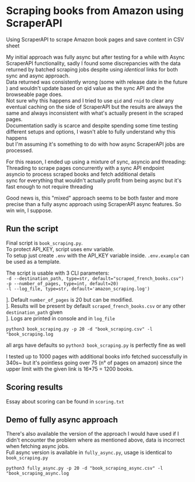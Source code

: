 # Scraping books from Amazon using ScraperAPI
Using ScraperAPI to scrape Amazon book pages and save content in CSV sheet  


My initial approach was fully async but after testing for a while with Async ScraperAPI functionality, sadly I found some discrepancies with the data returned by batched scraping jobs despite using *identical* links for both sync and async approach.  
Data returned was consistently wrong (some with release date in the future ) and wouldn't update based on qid value as the sync API and the browseable page does.  
Not sure why this happens and I tried to use `qid` and `rnid` to clear any eventual caching on the side of ScraperAPI but the results are always the same and always inconsistent with 
what's actually present in the scraped pages.  
Documentation sadly is scarce and despite spending some time testing different setups and options, I wasn't able to fully understand why this happens  
but I'm assuming it's something to do with how async ScraperAPI jobs are processed.

For this reason, I ended up using a mixture of sync, asyncio and threading:
    Threading to scrape pages concurrently with a sync API endpoint  
    asyncio to process scraped books and fetch additional details  
    sync for everything that wouldn't actually profit from being async but it's fast enough to not require threading  

Good news is, this "mixed" approach seems to be both faster and more precise than a fully async approach using ScraperAPI async features. So win win, I suppose.  

## Run the script
Final script is `book_scraping.py`.   
To protect API_KEY, script uses env variable.  
To setup just create `.env` with the API_KEY variable inside. `.env.example` can be used as a template.  

The script is usable with 3 CLI parameters:  
`-d --destination_path, type=str, default="scraped_french_books.csv")`  
`-p --number_of_pages, type=int, default=20)`  
`-l --log_file, type=str, default='amazon_scraping.log')` 

]. Default `number_of_pages` is 20 but can be modified.  
]. Results will be present by default `scraped_french_books.csv` or any other `destination_path` given  
]. Logs are printed in console and in `log_file`  


`python3 book_scraping.py -p 20 -d "book_scraping.csv" -l "book_scraping.log`  

all args have defaults so `python3 book_scraping.py` is perfectly fine as well  

I tested up to 1000 pages with additional books info fetched successfully in 340s~ but it's pointless going over 75 (n° of pages on amazon) since the upper limit with the given link is 16*75 = 1200 books.


## Scoring results

Essay about scoring can be found in `scoring.txt`  


## Demo of fully async approach

There's also available the version of the approach I would have used if I didn't encounter the problem where as mentioned above, data is incorrect when fetching async jobs.  
Full async version is available in `fully_async.py`, usage is identical to `book_scraping.py` 

`python3 fully_async.py -p 20 -d "book_scraping_async.csv" -l "book_scraping_async.log`
